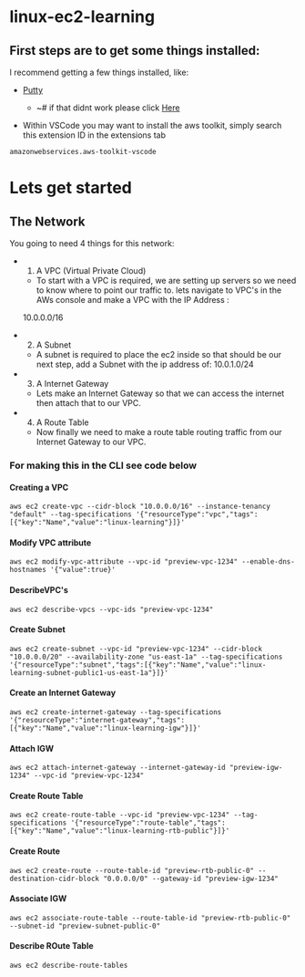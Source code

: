 # linux-ec2-learning

## First steps are to get some things installed:

I recommend getting a few things installed, like: 

* [Putty](https://www.chiark.greenend.org.uk/~sgtatham/putty/latest.html) 
    * ~# if that didnt work please click [Here](https://www.putty.org)

* Within VSCode you may want to install the aws toolkit, simply search this extension ID in the extensions tab
```
amazonwebservices.aws-toolkit-vscode
```

# Lets get started
## The Network

You going to need 4 things for this network:

* 1. A VPC (Virtual Private Cloud)
    * To start with a VPC is required, we are setting up servers so we need to know where to point our traffic to. 
    lets navigate to VPC's in the AWs console and make a VPC with the IP Address :

    10.0.0.0/16

* 2. A Subnet
    * A subnet is required to place the ec2 inside so that should be our next step, add a Subnet with the ip address of:
    10.0.1.0/24

* 3. A Internet Gateway 
    * Lets make an Internet Gateway so that we can access the internet then attach that to our VPC.

* 4. A Route Table
    * Now finally we need to make a route table routing traffic from our Internet Gateway to our VPC.

### For making this in the CLI see code below 

#### Creating a VPC
```
aws ec2 create-vpc --cidr-block "10.0.0.0/16" --instance-tenancy "default" --tag-specifications '{"resourceType":"vpc","tags":[{"key":"Name","value":"linux-learning"}]}' 
```

#### Modify VPC attribute
```
aws ec2 modify-vpc-attribute --vpc-id "preview-vpc-1234" --enable-dns-hostnames '{"value":true}' 
```

#### DescribeVPC's
```
aws ec2 describe-vpcs --vpc-ids "preview-vpc-1234" 
```

#### Create Subnet
```
aws ec2 create-subnet --vpc-id "preview-vpc-1234" --cidr-block "10.0.0.0/20" --availability-zone "us-east-1a" --tag-specifications '{"resourceType":"subnet","tags":[{"key":"Name","value":"linux-learning-subnet-public1-us-east-1a"}]}' 
```

#### Create an Internet Gateway
```
aws ec2 create-internet-gateway --tag-specifications '{"resourceType":"internet-gateway","tags":[{"key":"Name","value":"linux-learning-igw"}]}' 
```

#### Attach IGW
```
aws ec2 attach-internet-gateway --internet-gateway-id "preview-igw-1234" --vpc-id "preview-vpc-1234" 
```

#### Create Route Table
```
aws ec2 create-route-table --vpc-id "preview-vpc-1234" --tag-specifications '{"resourceType":"route-table","tags":[{"key":"Name","value":"linux-learning-rtb-public"}]}' 
```

#### Create Route
```
aws ec2 create-route --route-table-id "preview-rtb-public-0" --destination-cidr-block "0.0.0.0/0" --gateway-id "preview-igw-1234" 
```

#### Associate IGW
```
aws ec2 associate-route-table --route-table-id "preview-rtb-public-0" --subnet-id "preview-subnet-public-0" 
```

#### Describe ROute Table
```
aws ec2 describe-route-tables  
```